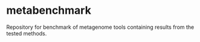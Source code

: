 metabenchmark
=============

Repository for benchmark of metagenome tools containing results from the tested methods.
